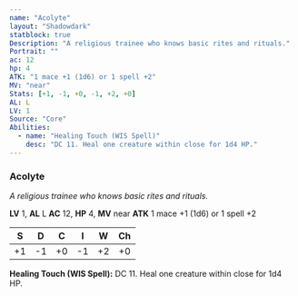```yaml
---
name: "Acolyte"
layout: "Shadowdark"
statblock: true
Description: "A religious trainee who knows basic rites and rituals."
Portrait: ""
ac: 12
hp: 4
ATK: "1 mace +1 (1d6) or 1 spell +2"
MV: "near"
Stats: [+1, -1, +0, -1, +2, +0]
AL: L
LV: 1
Source: "Core"
Abilities:
  - name: "Healing Touch (WIS Spell)"
    desc: "DC 11. Heal one creature within close for 1d4 HP."
---
```


### Acolyte

_A religious trainee who knows basic rites and rituals._

**LV** 1, **AL** L
**AC** 12, **HP** 4, **MV** near
**ATK** 1 mace +1 (1d6) or 1 spell +2

|  S  |  D  |  C  |  I  |  W  |  Ch  |
|:---:|:---:|:---:|:---:|:---:|:----:|
| +1 | -1 | +0 | -1 | +2 | +0 |

**Healing Touch (WIS Spell):** DC 11. Heal one creature within close for 1d4 HP.

